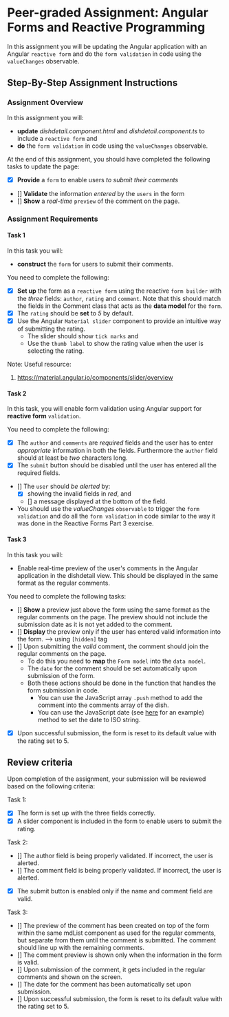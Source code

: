 # Peer-graded Assignment: Angular Forms and Reactive Programming

In this assignment you will be updating the Angular application with an Angular `reactive form` and do the `form validation` in code using the `valueChanges` observable.

## Step-By-Step Assignment Instructions

### Assignment Overview

In this assignment you will:

- __update__ _dishdetail.component.html_ and _dishdetail.component.ts_ to include a `reactive form` and
- __do__ the `form validation` in code using the `valueChanges` observable.

At the end of this assignment, you should have completed the following tasks to update the page:

- [x] __Provide__ a `form` to enable users _to submit their comments_
- [] __Validate__ the information _entered_ by the `users` in the form
- [] __Show__ a _real-time_ `preview` of the comment on the page.

### Assignment Requirements

#### Task 1

In this task you will:

- __construct__ the `form` for users to submit their comments.

You need to complete the following:

- [x] __Set up__ the form as a `reactive form` using the reactive `form builder` with the _three_ fields: `author`, `rating` and `comment`. Note that this should match the fields in the Comment class that acts as the __data model__ for the `form`.
- [x] The `rating` should be __set__ to _5_ by default.
- [x] Use the Angular `Material slider` component to provide an intuitive way of submitting the rating.
    - The slider should show `tick marks` and
    - Use the `thumb label` to show the rating value when the user is selecting the rating.

Note: Useful resource:

1. https://material.angular.io/components/slider/overview

#### Task 2

In this task, you will enable form validation using Angular support for __reactive form__ `validation`.

You need to complete the following:

- [x] The `author` and `comments` are _required_ fields and the user has to enter _appropriate_ information in both the fields. Furthermore the `author` field should at least be _two_ characters long.
- [x] The `submit` button should be disabled until the user has entered all the required fields.
- [] The `user` should _be alerted_ by:
    - [x] showing the invalid fields in _red_, and
    - [] a message displayed at the bottom of the field.
- You should use the _valueChanges_ `observable` to trigger the `form validation` and do all the `form validation` in code similar to the way it was done in the Reactive Forms Part 3 exercise.

#### Task 3

In this task you will:

- Enable real-time preview of the user's comments in the Angular application in the dishdetail view. This should be displayed in the same format as the regular comments.

You need to complete the following tasks:

- [] __Show__ a preview just above the form using the same format as the regular comments on the page. The preview should not include the submission date as it is not yet added to the comment.
- [] __Display__ the preview only if the user has entered valid information into the form. --> using `[hidden]` tag
- [] Upon submitting the _valid_ comment, the comment should join the regular comments on the page.
    - To do this you need to __map__ the `Form model` into the `data model`.
    - The `date` for the comment should be set automatically upon submission of the form.
    - Both these actions should be done in the function that handles the form submission in code.
        - You can use the JavaScript array `.push` method to add the comment into the comments array of the dish.
        - You can use the JavaScript date (see [here](https://www.w3schools.com/jsref/jsref_toisostring.asp) for an example) method to set the date to ISO string.
- [x] Upon successful submission, the form is reset to its default value with the rating set to 5.

## Review criteria

Upon completion of the assignment, your submission will be reviewed based on the following criteria:

Task 1:

- [x] The form is set up with the three fields correctly.
- [x] A slider component is included in the form to enable users to submit the rating.

Task 2:

- [] The author field is being properly validated. If incorrect, the user is alerted.
- [] The comment field is being properly validated. If incorrect, the user is alerted.
- [x] The submit button is enabled only if the name and comment field are valid.

Task 3:

- [] The preview of the comment has been created on top of the form within the same mdList component as used for the regular comments, but separate from them until the comment is submitted. The comment should line up with the remaining comments.
- [] The comment preview is shown only when the information in the form is valid.
- [] Upon submission of the comment, it gets included in the regular comments and shown on the screen.
- [] The date for the comment has been automatically set upon submission.
- [] Upon successful submission, the form is reset to its default value with the rating set to 5.
